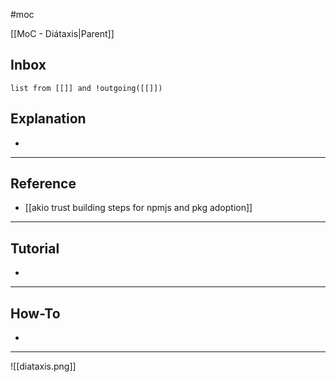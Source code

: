 #moc 

[[MoC - Diátaxis|Parent]]
## Inbox

```dataview
list from [[]] and !outgoing([[]])
```

## Explanation
- 

---

## Reference
- [[akio trust building steps for npmjs and pkg adoption]]

---

## Tutorial
- 

---

## How-To
- 

---

![[diataxis.png]]

